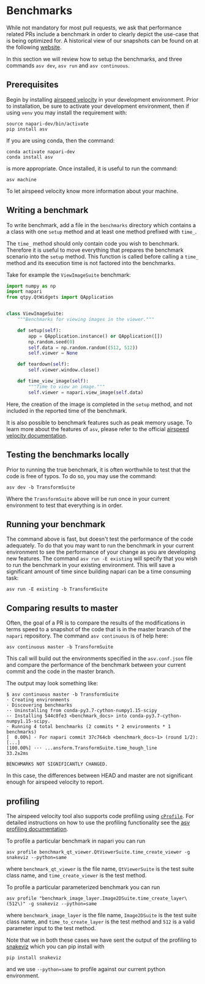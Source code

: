 # Benchmarks

While not mandatory for most pull requests, we ask that performance related
PRs include a benchmark in order to clearly depict the use-case that is being
optimized for. A historical view of our snapshots can be found on
at the following [website](https://pandas.pydata.org/speed/napari/).

In this section we will review how to setup the benchmarks,
and three commands ``asv dev``, ``asv run`` and ``asv continuous``.

## Prerequisites

Begin by installing [airspeed velocity](https://asv.readthedocs.io/en/stable/)
in your development environment. Prior to installation, be sure to activate your
development environment, then if using ``venv`` you may install the requirement with:

```
source napari-dev/bin/activate
pip install asv
```
If you are using conda, then the command:

```
conda activate napari-dev
conda install asv
```

is more appropriate. Once installed, it is useful to run the command:

```
asv machine
```

To let airspeed velocity know more information about your machine.

## Writing a benchmark

To write  benchmark, add a file in the ``benchmarks`` directory which contains a
a class with one ``setup`` method and at least one method prefixed with ``time_``.

The ``time_`` method should only contain code you wish to benchmark.
Therefore it is useful to move everything that prepares the benchmark scenario
into the ``setup`` method. This function is called before calling a ``time_``
method and its execution time is not factored into the benchmarks.

Take for example the ``ViewImageSuite`` benchmark:

```python
import numpy as np
import napari
from qtpy.QtWidgets import QApplication


class ViewImageSuite:
    """Benchmarks for viewing images in the viewer."""

    def setup(self):
        app = QApplication.instance() or QApplication([])
        np.random.seed(0)
        self.data = np.random.random((512, 512))
        self.viewer = None

    def teardown(self):
        self.viewer.window.close()

    def time_view_image(self):
        """Time to view an image."""
        self.viewer = napari.view_image(self.data)
```

Here, the creation of the image is completed in the ``setup`` method, and not
included in the reported time of the benchmark.

It is also possible to benchmark features such as peak memory usage. To learn
more about the features of `asv`, please refer to the official
[airspeed velocity documentation](http://asv.readthedocs.io/en/latest/writing_benchmarks.html).

## Testing the benchmarks locally

Prior to running the true benchmark, it is often worthwhile to test that the
code is free of typos. To do so, you may use the command:

```
asv dev -b TransformSuite
```

Where the ``TransformSuite`` above will be run once in your current environment
to test that everything is in order.

## Running your benchmark

The command above is fast, but doesn't test the performance of the code
adequately. To do that you may want to run the benchmark in your current
environment to see the performance of your change as you are developing new
features. The command ``asv run -E existing`` will specify that you wish to run
the benchmark in your existing environment. This will save a significant amount
of time since building napari can be a time consuming task:

```
asv run -E existing -b TransformSuite
```

## Comparing results to master

Often, the goal of a PR is to compare the results of the modifications in terms
speed to a snapshot of the code that is in the master branch of the
``napari`` repository. The command ``asv continuous`` is of help here:

```
asv continuous master -b TransformSuite
```

This call will build out the environments specified in the ``asv.conf.json``
file and compare the performance of the benchmark between your current commit
and the code in the master branch.

The output may look something like:

```
$ asv continuous master -b TransformSuite
· Creating environments
· Discovering benchmarks
·· Uninstalling from conda-py3.7-cython-numpy1.15-scipy
·· Installing 544c0fe3 <benchmark_docs> into conda-py3.7-cython-numpy1.15-scipy.
· Running 4 total benchmarks (2 commits * 2 environments * 1 benchmarks)
[  0.00%] · For napari commit 37c764cb <benchmark_docs~1> (round 1/2):
[...]
[100.00%] ··· ...ansform.TransformSuite.time_hough_line           33.2±2ms

BENCHMARKS NOT SIGNIFICANTLY CHANGED.
```
In this case, the differences between HEAD and master are not significant
enough for airspeed velocity to report.

## profiling
The airspeed velocity tool also supports code profiling using [`cProfile`](https://docs.python.org/3/library/profile.html#module-cProfile). For detailed instructions on how to use the profiling functionality see the
[asv profiling documentation](https://asv.readthedocs.io/en/stable/using.html#running-a-benchmark-in-the-profiler).

To profile a particular benchmark in napari you can run

```
asv profile benchmark_qt_viewer.QtViewerSuite.time_create_viewer -g snakeviz --python=same
```

where `benchmark_qt_viewer` is the file name, `QtViewerSuite` is the test suite class name,
and `time_create_viewer` is the test method.

To profile a particular parameterized benchmark you can run

```
asv profile "benchmark_image_layer.Image2DSuite.time_create_layer\(512\)" -g snakeviz --python=same
```
where `benchmark_image_layer` is the file name, `Image2DSuite` is the test suite class name,
and `time_to_create_layer` is the test method and `512` is a valid parameter input to the test method.

Note that we in both these cases we have sent the output of the profiling to [snakeviz](http://jiffyclub.github.io/snakeviz/)
which you can pip install with
```
pip install snakeviz
```
and we use `--python=same` to profile against our current python environment.
